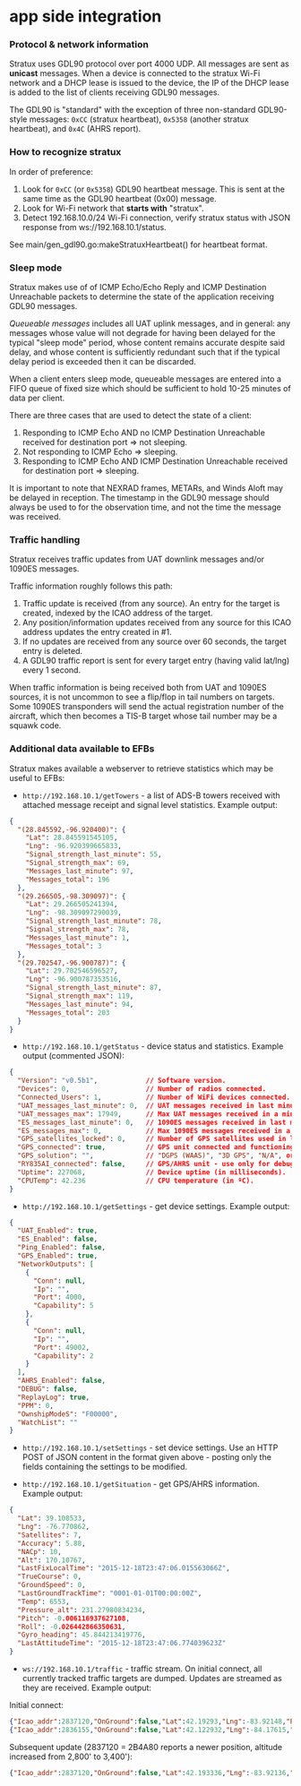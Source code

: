 # app side integration

### Protocol & network information

Stratux uses GDL90 protocol over port 4000 UDP. All messages are sent as **unicast** messages. When a device is connected to the stratux Wi-Fi
network and a DHCP lease is issued to the device, the IP of the DHCP lease is added to the list of clients receiving GDL90 messages.


The GDL90 is "standard" with the exception of three non-standard GDL90-style messages: `0xCC` (stratux heartbeat), `0x5358` (another stratux heartbeat), and `0x4C` (AHRS report).

### How to recognize stratux

In order of preference:

1. Look for `0xCC` (or `0x5358`) GDL90 heartbeat message. This is sent at the same time as the GDL90 heartbeat (0x00) message.
2. Look for Wi-Fi network that **starts with** "stratux".
3. Detect 192.168.10.0/24 Wi-Fi connection, verify stratux status with JSON response from ws://192.168.10.1/status.

See main/gen_gdl90.go:makeStratuxHeartbeat() for heartbeat format.

### Sleep mode

Stratux makes use of of ICMP Echo/Echo Reply and ICMP Destination Unreachable packets to determine the state of the application receiving GDL90 messages.

*Queueable messages* includes all UAT uplink messages, and in general: any messages whose value will not degrade for having been delayed for
the typical "sleep mode" period, whose content remains accurate despite said delay, and whose content is sufficiently redundant such
that if the typical delay period is exceeded then it can be discarded.

When a client enters sleep mode, queueable messages are entered into a FIFO queue of fixed size which should be sufficient to hold 10-25 minutes of
data per client.

There are three cases that are used to detect the state of a client:

1. Responding to ICMP Echo AND no ICMP Destination Unreachable received for destination port => not sleeping.
2. Not responding to ICMP Echo => sleeping.
3. Responding to ICMP Echo AND ICMP Destination Unreachable received for destination port => sleeping.

It is important to note that NEXRAD frames, METARs, and Winds Aloft may be delayed in reception. The timestamp in the GDL90 message should always
be used to for the observation time, and not the time the message was received.

### Traffic handling

Stratux receives traffic updates from UAT downlink messages and/or 1090ES messages.

Traffic information roughly follows this path:

1. Traffic update is received (from any source). An entry for the target is created, indexed by the ICAO address of the target.
2. Any position/information updates received from any source for this ICAO address updates the entry created in #1.
3. If no updates are received from any source over 60 seconds, the target entry is deleted.
4. A GDL90 traffic report is sent for every target entry (having valid lat/lng) every 1 second.

When traffic information is being received both from UAT and 1090ES sources, it is not uncommon to see a flip/flop in tail numbers on targets.
Some 1090ES transponders will send the actual registration number of the aircraft, which then becomes a TIS-B target whose tail number may be
a squawk code.


### Additional data available to EFBs

Stratux makes available a webserver to retrieve statistics which may be useful to EFBs:

* `http://192.168.10.1/getTowers` - a list of ADS-B towers received with attached message receipt and signal level statistics. Example output:

```json
{
  "(28.845592,-96.920400)": {
    "Lat": 28.845591545105,
    "Lng": -96.920399665833,
    "Signal_strength_last_minute": 55,
    "Signal_strength_max": 69,
    "Messages_last_minute": 97,
    "Messages_total": 196
  },
  "(29.266505,-98.309097)": {
    "Lat": 29.266505241394,
    "Lng": -98.309097290039,
    "Signal_strength_last_minute": 78,
    "Signal_strength_max": 78,
    "Messages_last_minute": 1,
    "Messages_total": 3
  },
  "(29.702547,-96.900787)": {
    "Lat": 29.702546596527,
    "Lng": -96.900787353516,
    "Signal_strength_last_minute": 87,
    "Signal_strength_max": 119,
    "Messages_last_minute": 94,
    "Messages_total": 203
  }
}
```

* `http://192.168.10.1/getStatus` - device status and statistics. Example output (commented JSON):

```json
{
  "Version": "v0.5b1",            // Software version.
  "Devices": 0,                   // Number of radios connected.
  "Connected_Users": 1,           // Number of WiFi devices connected.
  "UAT_messages_last_minute": 0,  // UAT messages received in last minute.
  "UAT_messages_max": 17949,      // Max UAT messages received in a minute (since last reboot).
  "ES_messages_last_minute": 0,   // 1090ES messages received in last minute.
  "ES_messages_max": 0,           // Max 1090ES messages received in a minute (since last reboot).
  "GPS_satellites_locked": 0,     // Number of GPS satellites used in last GPS lock.
  "GPS_connected": true,          // GPS unit connected and functioning.
  "GPS_solution": "",             // "DGPS (WAAS)", "3D GPS", "N/A", or "" when GPS not connected/enabled.
  "RY835AI_connected": false,     // GPS/AHRS unit - use only for debugging (this will be removed).
  "Uptime": 227068,               // Device uptime (in milliseconds).
  "CPUTemp": 42.236               // CPU temperature (in ºC).
}
```

* `http://192.168.10.1/getSettings` - get device settings. Example output:

```json
{
  "UAT_Enabled": true,
  "ES_Enabled": false,
  "Ping_Enabled": false,
  "GPS_Enabled": true,
  "NetworkOutputs": [
    {
      "Conn": null,
      "Ip": "",
      "Port": 4000,
      "Capability": 5
    },
    {
      "Conn": null,
      "Ip": "",
      "Port": 49002,
      "Capability": 2
    }
  ],
  "AHRS_Enabled": false,
  "DEBUG": false,
  "ReplayLog": true,
  "PPM": 0,
  "OwnshipModeS": "F00000",
  "WatchList": ""
}
```
* `http://192.168.10.1/setSettings` - set device settings. Use an HTTP POST of JSON content in the format given above - posting only the fields containing the settings to be modified.

* `http://192.168.10.1/getSituation` - get GPS/AHRS information. Example output:

```json
{
  "Lat": 39.108533,
  "Lng": -76.770862,
  "Satellites": 7,
  "Accuracy": 5.88,
  "NACp": 10,
  "Alt": 170.10767,
  "LastFixLocalTime": "2015-12-18T23:47:06.015563066Z",
  "TrueCourse": 0,
  "GroundSpeed": 0,
  "LastGroundTrackTime": "0001-01-01T00:00:00Z",
  "Temp": 6553,
  "Pressure_alt": 231.27980834234,
  "Pitch": -0.006116937627108,
  "Roll": -0.026442866350631,
  "Gyro_heading": 45.844213419776,
  "LastAttitudeTime": "2015-12-18T23:47:06.774039623Z"
}
```


* `ws://192.168.10.1/traffic` - traffic stream. On initial connect, all currently tracked traffic targets are dumped. Updates are streamed as they are received. Example output:

Initial connect:

```json
{"Icao_addr":2837120,"OnGround":false,"Lat":42.19293,"Lng":-83.92148,"Position_valid":true,"Alt":3400,"Track":9,"Speed":92,"Speed_valid":true,"Vvel":0,"Tail":"","Last_seen":"2015-12-22T21:29:22.241048727Z","Last_source":2}
{"Icao_addr":2836155,"OnGround":false,"Lat":42.122932,"Lng":-84.17615,"Position_valid":true,"Alt":2800,"Track":158,"Speed":105,"Speed_valid":true,"Vvel":0,"Tail":"","Last_seen":"2015-12-22T21:29:22.241543881Z","Last_source":2}
```

Subsequent update (2837120 = 2B4A80 reports a newer position, altitude increased from 2,800' to 3,400'):

```json
{"Icao_addr":2837120,"OnGround":false,"Lat":42.193336,"Lng":-83.92136,"Position_valid":true,"Alt":3400,"Track":9,"Speed":92,"Speed_valid":true,"Vvel":0,"Tail":"","Last_seen":"2015-12-22T21:29:22.252914555Z","Last_source":2}
```
